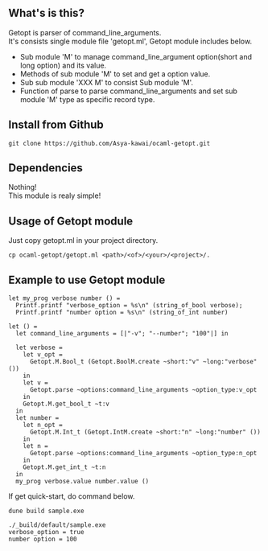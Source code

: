 ## What's is this?
Getopt is parser of command_line_arguments.  
It's consists single module file 'getopt.ml',
Getopt module includes below.

* Sub module 'M' to manage command_line_argument option(short and long option) and its value.
* Methods of sub module 'M' to set and get a option value.
* Sub sub module 'XXX M' to consist Sub module 'M'.
* Function of parse to parse command_line_arguments and set sub module 'M' type as specific record type.

## Install from Github

```
git clone https://github.com/Asya-kawai/ocaml-getopt.git
```

## Dependencies

Nothing!  
This module is realy simple!

## Usage of Getopt module

Just copy getopt.ml in your project directory.

```
cp ocaml-getopt/getopt.ml <path>/<of>/<your>/<project>/.
```

## Example to use Getopt module

```
let my_prog verbose number () =
  Printf.printf "verbose_option = %s\n" (string_of_bool verbose);
  Printf.printf "number option = %s\n" (string_of_int number)

let () =
  let command_line_arguments = [|"-v"; "--number"; "100"|] in

  let verbose =
    let v_opt =
      Getopt.M.Bool_t (Getopt.BoolM.create ~short:"v" ~long:"verbose" ())
    in
    let v =
      Getopt.parse ~options:command_line_arguments ~option_type:v_opt
    in
    Getopt.M.get_bool_t ~t:v
  in
  let number =
    let n_opt =
      Getopt.M.Int_t (Getopt.IntM.create ~short:"n" ~long:"number" ())
    in
    let n =
      Getopt.parse ~options:command_line_arguments ~option_type:n_opt
    in
    Getopt.M.get_int_t ~t:n
  in
  my_prog verbose.value number.value ()
```

If get quick-start, do command below.

```
dune build sample.exe

./_build/default/sample.exe
verbose_option = true
number option = 100
```

